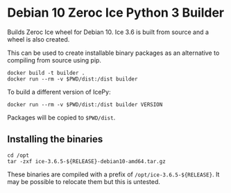 Debian 10 Zeroc Ice Python 3 Builder
====================================

Builds Zeroc Ice wheel for Debian 10.
Ice 3.6 is built from source and a wheel is also created.

This can be used to create installable binary packages as an alternative to compiling from source using pip.

    docker build -t builder .
    docker run --rm -v $PWD/dist:/dist builder

To build a different version of IcePy:

    docker run --rm -v $PWD/dist:/dist builder VERSION

Packages will be copied to `$PWD/dist`.

Installing the binaries
-----------------------

```
cd /opt
tar -zxf ice-3.6.5-${RELEASE}-debian10-amd64.tar.gz
```
These binaries are compiled with a prefix of `/opt/ice-3.6.5-${RELEASE}`.
It may be possible to relocate them but this is untested.
